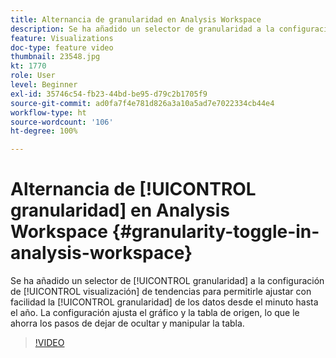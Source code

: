 ```yaml
---
title: Alternancia de granularidad en Analysis Workspace
description: Se ha añadido un selector de granularidad a la configuración de visualización de tendencias para permitirle ajustar con facilidad la granularidad de los datos desde el minuto hasta el año. La configuración ajusta el gráfico y la tabla de origen, lo que le ahorra los pasos de dejar de ocultar y manipular la tabla.
feature: Visualizations
doc-type: feature video
thumbnail: 23548.jpg
kt: 1770
role: User
level: Beginner
exl-id: 35746c54-fb23-44bd-be95-d79c2b1705f9
source-git-commit: ad0fa7f4e781d826a3a10a5ad7e7022334cb44e4
workflow-type: ht
source-wordcount: '106'
ht-degree: 100%

---
```


# Alternancia de [!UICONTROL granularidad] en Analysis Workspace {#granularity-toggle-in-analysis-workspace}

Se ha añadido un selector de [!UICONTROL granularidad] a la configuración de [!UICONTROL visualización] de tendencias para permitirle ajustar con facilidad la [!UICONTROL granularidad] de los datos desde el minuto hasta el año. La configuración ajusta el gráfico y la tabla de origen, lo que le ahorra los pasos de dejar de ocultar y manipular la tabla.

>[!VIDEO](https://video.tv.adobe.com/v/23548/?quality=12)

